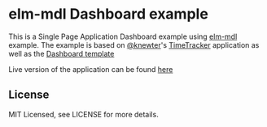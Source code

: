 # elm-mdl Dashboard example

This is a Single Page Application Dashboard example using [elm-mdl](https://debois.github.io/elm-mdl/) example. The example is based on [@knewter](https://github.com/knewter)'s [TimeTracker](https://github.com/knewter/time-tracker) application as well as the [Dashboard template](https://getmdl.io/templates/dashboard/index.html)

Live version of the application can be found [here](https://vipentti.github.io/elm-mdl-dashboard/)

## License

MIT Licensed, see LICENSE for more details.
